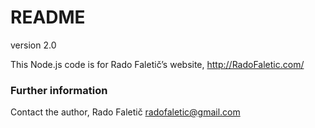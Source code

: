 # README #

version 2.0

This Node.js code is for Rado Faletič’s website, http://RadoFaletic.com/

### Further information ###

Contact the author, Rado Faletič <radofaletic@gmail.com>
